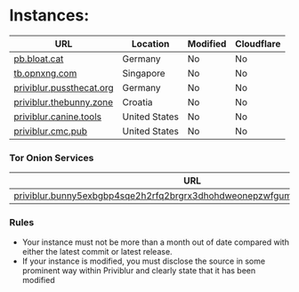 #  Instances:

|URL|Location|Modified|Cloudflare|
|-|-|-|-|
|[pb.bloat.cat](https://pb.bloat.cat)|Germany|No|No|
|[tb.opnxng.com](https://tb.opnxng.com)|Singapore|No|No|
|[priviblur.pussthecat.org](https://priviblur.pussthecat.org)|Germany|No|No|
|[priviblur.thebunny.zone](https://priviblur.thebunny.zone)|Croatia|No|No|
|[priviblur.canine.tools](https://priviblur.canine.tools)|United States|No|No|
|[priviblur.cmc.pub](https://priviblur.cmc.pub)|United States|No|No|


### Tor Onion Services

|URL|Location|Modified|
|-|-|-|
|[priviblur.bunny5exbgbp4sqe2h2rfq2brgrx3dhohdweonepzwfgumfyygb35wyd.onion](http://priviblur.bunny5exbgbp4sqe2h2rfq2brgrx3dhohdweonepzwfgumfyygb35wyd.onion)|Croatia|No|

### Rules
  - Your instance must not be more than a month out of date compared with either the latest commit or latest release. 
  - If your instance is modified, you must disclose the source in some prominent way within Priviblur and clearly state that it has been modified
